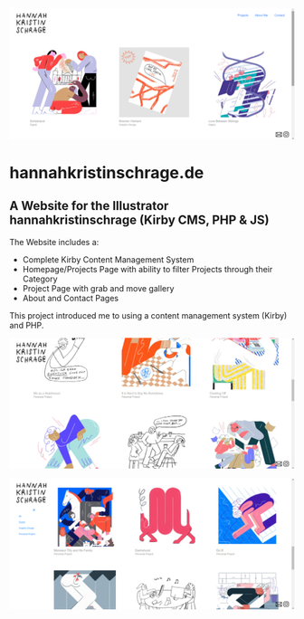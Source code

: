 ![](https://github.com/taylorkrn/hannahkristinschrage/blob/main/screenshot1.png)


# hannahkristinschrage.de

## A Website for the Illustrator hannahkristinschrage (Kirby CMS, PHP & JS)

The Website includes a:

- Complete Kirby Content Management System
- Homepage/Projects Page with ability to filter Projects through their Category
- Project Page with grab and move gallery
- About and Contact Pages

This project introduced me to using a content management system (Kirby) and PHP.

![](https://github.com/taylorkrn/hannahkristinschrage/blob/main/screenshot2.png)

![](https://github.com/taylorkrn/hannahkristinschrage/blob/main/screenshot3.png)
